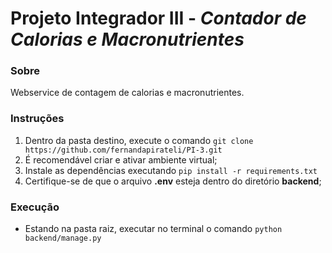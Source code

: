 # Projeto Integrador III - <i>Contador de Calorias e Macronutrientes</i>

### Sobre
Webservice de contagem de calorias e macronutrientes. 

### Instruções
1. Dentro da pasta destino, execute o comando ``git clone https://github.com/fernandapirateli/PI-3.git``
2. É recomendável criar e ativar ambiente virtual;
3. Instale as dependências executando ``pip install -r requirements.txt``
4. Certifique-se de que o arquivo **.env** esteja dentro do diretório **backend**; 

### Execução
* Estando na pasta raiz, executar no terminal o comando ``python backend/manage.py``
